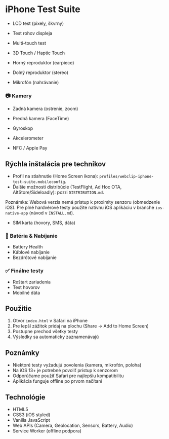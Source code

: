# iPhone Test Suite


- LCD test (pixely, škvrny)
- Test rohov displeja

- Multi-touch test
- 3D Touch / Haptic Touch

- Horný reproduktor (earpiece)
- Dolný reproduktor (stereo)
- Mikrofón (nahrávanie)

### 📷 Kamery

- Zadná kamera (ostrenie, zoom)
- Predná kamera (FaceTime)

- Gyroskop
- Akcelerometer

- NFC / Apple Pay

## Rýchla inštalácia pre technikov

- Profil na stiahnutie (Home Screen ikona): `profiles/webclip-iphone-test-suite.mobileconfig`.
- Ďalšie možnosti distribúcie (TestFlight, Ad Hoc OTA, AltStore/Sideloadly): pozri `DISTRIBUTION.md`.

Poznámka: Webová verzia nemá prístup k proximity senzoru (obmedzenie iOS). Pre plné hardvérové testy použite natívnu iOS aplikáciu v branche `ios-native-app` (návod v `INSTALL.md`).
- SIM karta (hovory, SMS, dáta)

### 🔋 Batéria & Nabíjanie

- Battery Health
- Káblové nabíjanie
- Bezdrôtové nabíjanie

### ✅ Finálne testy

- Reštart zariadenia
- Test hovorov
- Mobilné dáta

## Použitie

1. Otvor `index.html` v Safari na iPhone
2. Pre lepší zážitok pridaj na plochu (Share → Add to Home Screen)
3. Postupne prechod všetky testy
4. Výsledky sa automaticky zaznamenávajú

## Poznámky

- Niektoré testy vyžadujú povolenia (kamera, mikrofón, poloha)
- Na iOS 13+ je potrebné povoliť prístup k senzorom
- Odporúčame použiť Safari pre najlepšiu kompatibilitu
- Aplikácia funguje offline po prvom načítaní

## Technológie

- HTML5
- CSS3 (iOS styled)
- Vanilla JavaScript
- Web APIs (Camera, Geolocation, Sensors, Battery, Audio)
- Service Worker (offline podpora)
